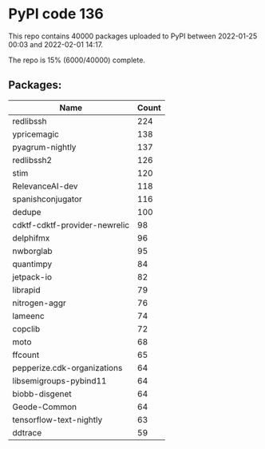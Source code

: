 # PyPI code 136

This repo contains 40000 packages uploaded to PyPI between 
2022-01-25 00:03 and 2022-02-01 14:17.

The repo is 15% (6000/40000) complete.

## Packages:

| Name  | Count |
| ----- | ----- |
| redlibssh | 224 |
| ypricemagic | 138 |
| pyagrum-nightly | 137 |
| redlibssh2 | 126 |
| stim | 120 |
| RelevanceAI-dev | 118 |
| spanishconjugator | 116 |
| dedupe | 100 |
| cdktf-cdktf-provider-newrelic | 98 |
| delphifmx | 96 |
| nwborglab | 95 |
| quantimpy | 84 |
| jetpack-io | 82 |
| librapid | 79 |
| nitrogen-aggr | 76 |
| lameenc | 74 |
| copclib | 72 |
| moto | 68 |
| ffcount | 65 |
| pepperize.cdk-organizations | 64 |
| libsemigroups-pybind11 | 64 |
| biobb-disgenet | 64 |
| Geode-Common | 64 |
| tensorflow-text-nightly | 63 |
| ddtrace | 59 |


